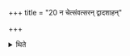 +++
title = "20 न चेत्संवत्सरन् द्वादशाहन्"

+++

<details><summary>थिते</summary>

20. If not for year (at least) for twelve days. 
</details>
